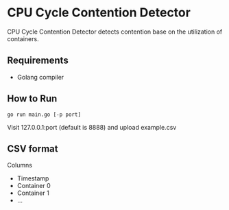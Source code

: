 # CPU Cycle Contention Detector

CPU Cycle Contention Detector detects contention base on the utilization of containers.

## Requirements

- Golang compiler

## How to Run
```
go run main.go [-p port]
```
Visit 127.0.0.1:port (default is 8888) and upload example.csv

## CSV format
Columns
- Timestamp
- Container 0
- Container 1
- ...
